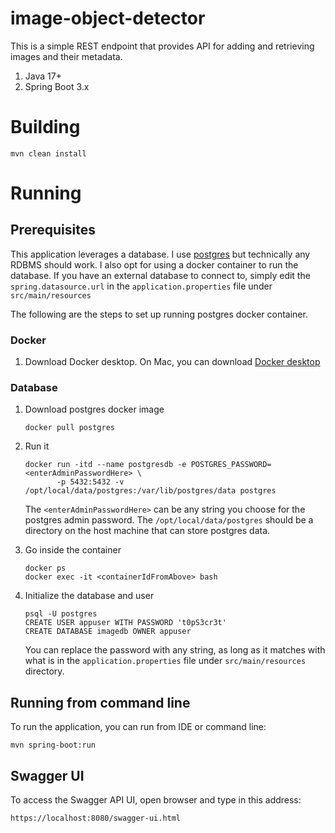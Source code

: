 # image-object-detector

This is a simple REST endpoint that provides API for adding and retrieving images and their metadata.

1. Java 17+
1. Spring Boot 3.x

# Building

```
mvn clean install
```

# Running

## Prerequisites

This application leverages a database. I use [postgres](https://www.postgresql.org/docs/16/index.html) but technically
any RDBMS should work. I also opt for using a docker container to run the database. If you have an external database
to connect to, simply edit the `spring.datasource.url` in the `application.properties` file under `src/main/resources`

The following are the steps to set up running postgres docker container.

### Docker

1. Download Docker desktop.
   On Mac, you can download [Docker desktop](https://docs.docker.com/desktop/release-notes)

### Database

1. Download postgres docker image
   ```
   docker pull postgres
   ```

1. Run it
   ```
   docker run -itd --name postgresdb -e POSTGRES_PASSWORD=<enterAdminPasswordHere> \
          -p 5432:5432 -v /opt/local/data/postgres:/var/lib/postgres/data postgres
   ```
   The `<enterAdminPasswordHere>` can be any string you choose for the postgres admin password.
   The `/opt/local/data/postgres` should be a directory on the host machine that can store postgres data.

1. Go inside the container
   ```
   docker ps
   docker exec -it <containerIdFromAbove> bash
   ```

1. Initialize the database and user
   ```
   psql -U postgres
   CREATE USER appuser WITH PASSWORD 't0pS3cr3t'
   CREATE DATABASE imagedb OWNER appuser
   ```
   You can replace the password with any string, as long as it matches with what is in the `application.properties`
   file under `src/main/resources` directory.

## Running from command line
To run the application, you can run from IDE or command line:
```
mvn spring-boot:run
```

## Swagger UI
To access the Swagger API UI, open browser and type in this address:
```
https://localhost:8080/swagger-ui.html
```

